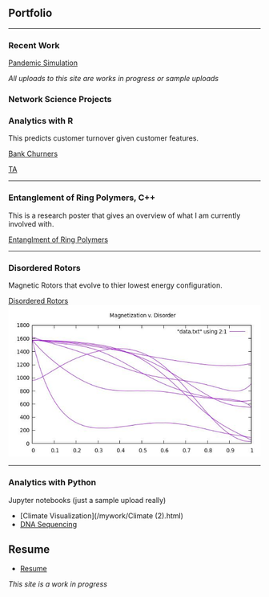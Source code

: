 ## Portfolio

---
### Recent Work
[Pandemic Simulation](/mywork/simulation.pdf)


*All uploads to this site are works in progress or sample uploads*

### Network Science Projects

### Analytics with R
This predicts customer turnover given customer features. 

[Bank Churners](/mywork/BankChurners.html)

[TA](/mywork/Final.html)

---

### Entanglement of Ring Polymers, C++
This is a research poster that gives an overview of what I am currently involved with.   

[Entanglment of Ring Polymers](/images/RD2021.pdf)


---
### Disordered Rotors
Magnetic Rotors that evolve to thier lowest energy configuration.

[Disordered Rotors](https://github.com/jwUTC/Projects/tree/main/disordered-rotors)
<img src="images/SampleData.jpg?raw=true"/>

---

### Analytics with Python
Jupyter notebooks (just a sample upload really)
- [Climate Visualization](/mywork/Climate (2).html)
- [DNA Sequencing](/mywork/DNA.html)


## Resume

- [Resume](/pdf/RESUME.pdf)


*This site is a work in progress*

<!-- Remove above link if you don't want to attibute -->
